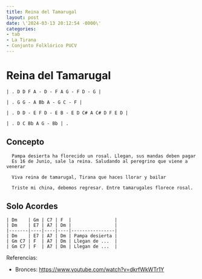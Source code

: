 ```yaml
---
title: Reina del Tamarugal
layout: post
date: \'2024-03-13 20:12:54 -0000\'
categories:
- tab
- La Tirana
- Conjunto Folklórico PUCV
---
```


# Reina del Tamarugal

~~~
| . D D F A - D - F A G - F D - G |

| . G G - A Bb A - G C - F |

| . D D - E F D - E B - E D C# A C# D F E D |
~~~

~~~
| . D C Bb A G - Bb | . 
~~~

## Concepto

~~~
  Pampa desierta ha florecido un rosal. Llegan, sus mandas deben pagar
  Es 16 de Junio, sale la reina. Saludando al peregrino que viene a venerar
  
  Viva reina de tamarugal, Tirana que haces llorar y bailar
  
  Triste mi china, debemos regresar. Entre tamarugales florece rosal.
~~~


## Solo Acordes

~~~
| Dm    | Gm | C7 | F  |                |
| Dm    | E7 | A7 | Dm |                |
|-------|----|----|----|----------------|
| Dm    | E7 | A7 | Dm | Pampa desierta |
| Gm C7 | F  | A7 | Dm | Llegan de ...  |
| Gm C7 | F  | A7 | Dm | Llegan de ...  |
~~~

Referencias:
- Bronces: https://www.youtube.com/watch?v=dkrfWkWTr1Y
